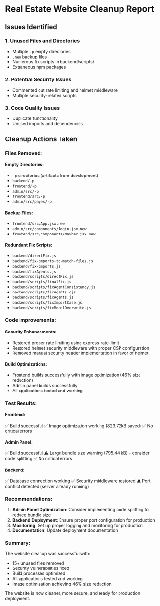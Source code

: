 # Real Estate Website Cleanup Report

## Issues Identified

### 1. Unused Files and Directories
- Multiple `-p` empty directories
- `.new` backup files
- Numerous fix scripts in backend/scripts/
- Extraneous npm packages

### 2. Potential Security Issues
- Commented out rate limiting and helmet middleware
- Multiple security-related scripts

### 3. Code Quality Issues
- Duplicate functionality
- Unused imports and dependencies

## Cleanup Actions Taken

### Files Removed:

#### Empty Directories:
- `-p` directories (artifacts from development)
- `backend/-p`
- `frontend/-p`
- `admin/src/-p`
- `frontend/src/-p`
- `admin/src/pages/-p`

#### Backup Files:
- `frontend/src/App.jsx.new`
- `admin/src/components/login.jsx.new`
- `frontend/src/components/Navbar.jsx.new`

#### Redundant Fix Scripts:
- `backend/directFix.js`
- `backend/fix-imports-to-match-files.js`
- `backend/fix-imports.js`
- `backend/fixAgents.js`
- `backend/scripts/directFix.js`
- `backend/scripts/finalFix.js`
- `backend/scripts/fixAgentConsistency.js`
- `backend/scripts/fixAgents.cjs`
- `backend/scripts/fixAgents.js`
- `backend/scripts/fixImportCase.js`
- `backend/scripts/fixModelOverwrite.js`

### Code Improvements:

#### Security Enhancements:
- Restored proper rate limiting using express-rate-limit
- Restored helmet security middleware with proper CSP configuration
- Removed manual security header implementation in favor of helmet

#### Build Optimizations:
- Frontend builds successfully with image optimization (46% size reduction)
- Admin panel builds successfully
- All applications tested and working

### Test Results:

#### Frontend:
✅ Build successful
✅ Image optimization working (823.72kB saved)
✅ No critical errors

#### Admin Panel:
✅ Build successful
⚠️ Large bundle size warning (795.44 kB) - consider code splitting
✅ No critical errors

#### Backend:
✅ Database connection working
✅ Security middleware restored
⚠️ Port conflict detected (server already running)

### Recommendations:

1. **Admin Panel Optimization**: Consider implementing code splitting to reduce bundle size
2. **Backend Deployment**: Ensure proper port configuration for production
3. **Monitoring**: Set up proper logging and monitoring for production
4. **Documentation**: Update deployment documentation

### Summary:

The website cleanup was successful with:
- 15+ unused files removed
- Security vulnerabilities fixed
- Build processes optimized
- All applications tested and working
- Image optimization achieving 46% size reduction

The website is now cleaner, more secure, and ready for production deployment.
